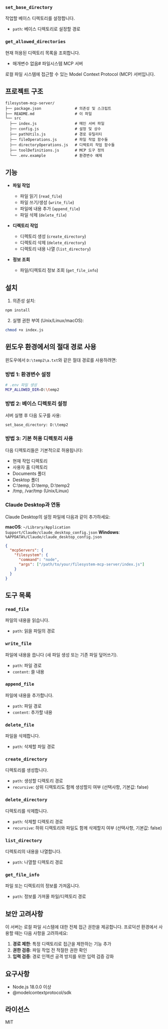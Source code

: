 ### `set_base_directory`
작업할 베이스 디렉토리를 설정합니다.
- `path`: 베이스 디렉토리로 설정할 경로

### `get_allowed_directories`
현재 허용된 디렉토리 목록을 조회합니다.
- 매개변수 없음# 파일시스템 MCP 서버

로컬 파일 시스템에 접근할 수 있는 Model Context Protocol (MCP) 서버입니다.

## 프로젝트 구조

```
filesystem-mcp-server/
├── package.json               # 의존성 및 스크립트
├── README.md                  # 이 파일
└── src
  ├── index.js                 # 메인 서버 파일
  ├── config.js                # 설정 및 상수
  ├── pathUtils.js             # 경로 유틸리티
  ├── fileOperations.js        # 파일 작업 함수들
  ├── directoryOperations.js   # 디렉토리 작업 함수들
  ├── toolDefinitions.js       # MCP 도구 정의
  └── .env.example             # 환경변수 예제

```

## 기능

- **파일 작업**
  - 파일 읽기 (`read_file`)
  - 파일 쓰기/생성 (`write_file`)
  - 파일에 내용 추가 (`append_file`)
  - 파일 삭제 (`delete_file`)

- **디렉토리 작업**
  - 디렉토리 생성 (`create_directory`)
  - 디렉토리 삭제 (`delete_directory`)
  - 디렉토리 내용 나열 (`list_directory`)

- **정보 조회**
  - 파일/디렉토리 정보 조회 (`get_file_info`)

## 설치

1. 의존성 설치:
```bash
npm install
```

2. 실행 권한 부여 (Unix/Linux/macOS):
```bash
chmod +x index.js
```

## 윈도우 환경에서의 절대 경로 사용

윈도우에서 `D:\temp2\a.txt`와 같은 절대 경로를 사용하려면:

### 방법 1: 환경변수 설정
```bash
# .env 파일 생성
MCP_ALLOWED_DIR=D:\temp2
```

### 방법 2: 베이스 디렉토리 설정
서버 실행 후 다음 도구를 사용:
```
set_base_directory: D:\temp2
```

### 방법 3: 기본 허용 디렉토리 사용
다음 디렉토리들은 기본적으로 허용됩니다:
- 현재 작업 디렉토리
- 사용자 홈 디렉토리
- Documents 폴더
- Desktop 폴더
- C:\temp, D:\temp, D:\temp2
- /tmp, /var/tmp (Unix/Linux)

### Claude Desktop과 연동

Claude Desktop의 설정 파일에 다음과 같이 추가하세요:

**macOS**: `~/Library/Application Support/Claude/claude_desktop_config.json`
**Windows**: `%APPDATA%/Claude/claude_desktop_config.json`

```json
{
  "mcpServers": {
    "filesystem": {
      "command": "node",
      "args": ["/path/to/your/filesystem-mcp-server/index.js"]
    }
  }
}
```

## 도구 목록

### `read_file`
파일의 내용을 읽습니다.
- `path`: 읽을 파일의 경로

### `write_file`
파일에 내용을 씁니다 (새 파일 생성 또는 기존 파일 덮어쓰기).
- `path`: 파일 경로
- `content`: 쓸 내용

### `append_file`
파일에 내용을 추가합니다.
- `path`: 파일 경로
- `content`: 추가할 내용

### `delete_file`
파일을 삭제합니다.
- `path`: 삭제할 파일 경로

### `create_directory`
디렉토리를 생성합니다.
- `path`: 생성할 디렉토리 경로
- `recursive`: 상위 디렉토리도 함께 생성할지 여부 (선택사항, 기본값: false)

### `delete_directory`
디렉토리를 삭제합니다.
- `path`: 삭제할 디렉토리 경로
- `recursive`: 하위 디렉토리와 파일도 함께 삭제할지 여부 (선택사항, 기본값: false)

### `list_directory`
디렉토리의 내용을 나열합니다.
- `path`: 나열할 디렉토리 경로

### `get_file_info`
파일 또는 디렉토리의 정보를 가져옵니다.
- `path`: 정보를 가져올 파일/디렉토리 경로

## 보안 고려사항

이 서버는 로컬 파일 시스템에 대한 전체 접근 권한을 제공합니다. 프로덕션 환경에서 사용할 때는 다음 사항을 고려하세요:

1. **경로 제한**: 특정 디렉토리로 접근을 제한하는 기능 추가
2. **권한 검증**: 파일 작업 전 적절한 권한 확인
3. **입력 검증**: 경로 인젝션 공격 방지를 위한 입력 검증 강화

## 요구사항

- Node.js 18.0.0 이상
- @modelcontextprotocol/sdk

## 라이선스

MIT
